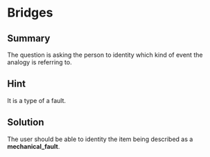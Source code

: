 <h1>Bridges</h1>
<h2>Summary</h2>
The question is asking the person to identity which kind of event the analogy is referring to.
<h2>Hint</h2>
It is a type of a fault.
<h2>Solution</h2>
The user should be able to identity the item being described as a <b>mechanical_fault</b>.
